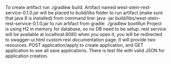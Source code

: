 To create artifact run ./gradlew build.
Artifact named west-stein-rest-service-0.1.0.jar will be placed to build/libs folder
to run artifact (make sure that java 8 is installed) from command line: java -jar build/libs/west-stein-rest-service-0.1.0.jar
to run artifact from gradle: ./gradlew bootRun
Project is using H2 in memory for database, so no DB need to be setup.
rest service will be available at localhost:8080
when you open it, you will be redirected to swagger-ui.html custom rest documentation page.
It will provide two resources. POST application/apply to create application, and GET application to see all save applications.
There is test file with valid JSON for application creation.

